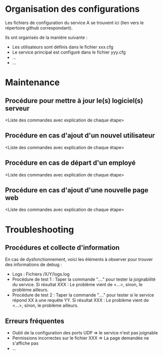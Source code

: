 # Organisation des configurations 

Les fichiers de configuration du service A se trouvent ici (lien vers le répertoire github correspondant). 

Ils ont organisés de la manière suivante : 

- Les utilisateurs sont définis dans le fichier xxx.cfg
- Le service principal est configuré dans le fichier yyy.cfg
- ... 
- ... 

# Maintenance

## Procédure pour mettre à jour le(s) logiciel(s) serveur

<Liste des commandes avec explication de chaque étape>

## Procédure en cas d'ajout d'un nouvel utilisateur

<Liste des commandes avec explication de chaque étape>

## Procédure en cas de départ d'un employé

<Liste des commandes avec explication de chaque étape>

## Procédure en cas d'ajout d'une nouvelle page web

<Liste des commandes avec explication de chaque étape>

# Troubleshooting

## Procédures et collecte d'information

En cas de dysfonctionnement, voici les éléments à observer pour trouver des informations de debug : 

- Logs : Fichiers /X/Y/logs.log
- Procédure de test 1 : Taper la commande "...." pour tester la joignabilité du service.  Si résultat XXX : Le problème vient de <...>, sinon, le problème ailleurs.  
- Procédure de test 2 : Taper la commande "...." pour tester si le service répond XX à une requête YY.  Si résultat XXX : Le problème vient de <...>, sinon, le problème ailleurs.  

## Erreurs fréquentes

- Oubli de la configuration des ports UDP => le service n'est pas joignable
- Permissions incorrectes sur le fichier XXX  => La page demandée ne s'affiche pas
- ... 





